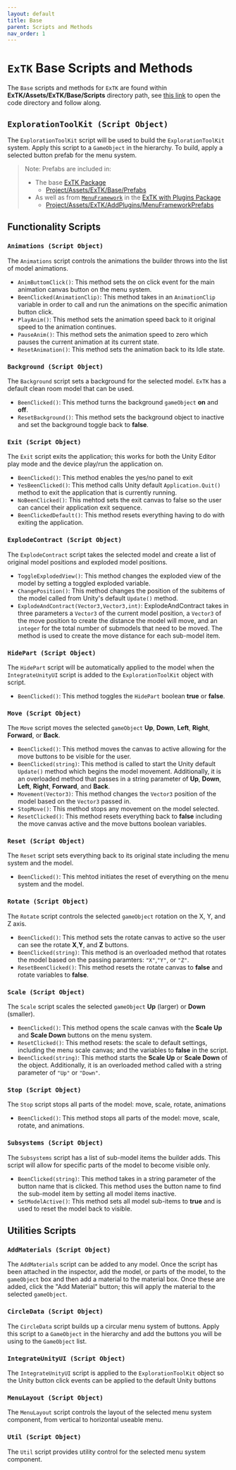```yaml
---
layout: default
title: Base
parent: Scripts and Methods
nav_order: 1
---
```


# `ExTK` Base Scripts and Methods
The `Base` scripts and methods for `ExTK` are found within **ExTK/Assets/ExTK/Base/Scripts** directory path, see [this link](https://github.com/sandialabs/ExTK/tree/main/ExTK/Assets/ExTK/Base/Scripts) to open the code directory and follow along. 

## `ExplorationToolKit (Script Object)`
The `ExplorationToolKit` script will be used to build the `ExplorationToolKit` system.  Apply this script to a `GameObject` in the hierarchy. 
To build, apply a selected button prefab for the menu system.

>Note: Prefabs are included in:
>  - The base [ExTK Package](https://github.com/sandialabs/ExTK/blob/main/ExTK_V1.unitypackage)
>    - [Project/Assets/ExTK/Base/Prefabs](https://github.com/sandialabs/ExTK/tree/main/ExTK/Assets/ExTK/Base/Prefabs)
>  - As well as from [`MenuFramework`](https://github.com/sandialabs/MenuFramework) in the [ExTK with Plugins Package](https://github.com/sandialabs/ExTK/blob/ExTK-V1-with-Plugins/ExTK_V1_with_Plugins.unitypackage)
>    - [Project/Assets/ExTK/AddPlugins/MenuFrameworkPrefabs](https://github.com/sandialabs/ExTK/tree/ExTK-V1-with-Plugins/ExTK/Assets/ExTK/AddPlugins/MenuFramework/Prefabs)


## Functionality Scripts

### `Animations (Script Object)`
The `Animations` script controls the animations the builder throws into the list of model animations.
  - `AnimButtomClick()`: This method sets the on click event for the main animation canvas button on the menu system.
  - `BeenClicked(AnimationClip)`: This method takes in an `AnimationClip` variable in order to call and run the animations on the specific animation button click.
  - `PlayAnim()`: This method sets the animation speed back to it original speed to the animation continues.
  - `PauseAnim()`: This method sets the animation speed to zero which pauses the current animation at its current state.
  - `ResetAnimation()`: This method sets the animation back to its Idle state.
   
### `Background (Script Object)`
The `Background` script sets a background for the selected model. `ExTK` has a default clean room model that can be used.
  - `BeenClicked()`: This method turns the background `gameObject` **on** and **off**.
  - `ResetBackground()`: This method sets the background object to inactive and set the background toggle back to **false**.

### `Exit (Script Object)`
The `Exit` script exits the application; this works for both the Unity Editor play mode and the device play/run the application on.
  - `BeenClicked()`: This method enables the yes/no panel to exit
  - `YesBeenClicked()`: This method calls Unity default `Application.Quit()` method to exit the application that is currently running.
  - `NoBeenClicked()`: This mehtod sets the exit canvas to false so the user can cancel their application exit sequence.
  - `BeenClickedDefault()`: This method resets everything having to do with exiting the application.

### `ExplodeContract (Script Object)`
The `ExplodeContract` script takes the selected model and create a list of original model positions and exploded model positions.
  - `ToggleExplodedView()`: This method changes the exploded view of the model by setting a toggled exploded variable.
  - `ChangePosition()`: This method changes the position of the subitems of the model called from Unity's default `Update()` method.
  - `ExplodeAndContract(Vector3,Vector3,int)`: ExplodeAndContract takes in three parameters a `Vector3` of the current model position, a `Vector3` of the move position to create the distance the model will move, and an `integer` for the total number of submodels that need to be moved. The method is used to create the move distance for each sub-model item.

### `HidePart (Script Object)`
The `HidePart` script will be automatically applied to the model when the `IntegrateUnityUI` script is added to the `ExplorationToolKit` object with script.
  - `BeenClicked()`: This method toggles the `HidePart` boolean **true** or **false**.
  
### `Move (Script Object)`
The `Move` script moves the selected `gameObject` **Up**, **Down**, **Left**, **Right**, **Forward**, or **Back**.
   - `BeenClicked()`: This method moves the canvas to active allowing for the move buttons to be visible for the user.
   - `BeenClicked(string)`: This method is called to start the Unity default `Update()` method which begins the model movement.  Additionally, it is an overloaded method that passes in a string parameter of **Up**, **Down**, **Left**, **Right**, **Forward**, and **Back**. 
   - `Movement(Vector3)`: This method changes the `Vector3` position of the model based on the `Vector3` passed in.
   - `StopMove()`: This method stops any movement on the model selected.
   - `ResetClicked()`: This method resets everything back to **false** including the move canvas active and the move buttons boolean variables.

### `Reset (Script Object)`
The `Reset` script sets everything back to its original state including the menu system and the model.
  - `BeenClicked()`: This mehtod initiates the reset of everything on the menu system and the model.

### `Rotate (Script Object)`
The `Rotate` script controls the selected `gameObject` rotation on the X, Y, and Z axis.
   - `BeenClicked()`: This method sets the rotate canvas to active so the user can see the rotate **X**,**Y**, and **Z** buttons.
   - `BeenClicked(string)`: This method is an overloaded method that rotates the model based on the passing paramters: `"X"`,`"Y"`, or `"Z"`.
   - `ResetBeenClicked()`: This method resets the rotate canvas to **false** and rotate variables to **false**.

### `Scale (Script Object)`
The `Scale` script scales the selected `gameObject` **Up** (larger) or **Down** (smaller).
  - `BeenClicked()`: This method opens the scale canvas with the **Scale Up** and **Scale Down** buttons on the menu system.
  - `ResetClicked()`: This method resets: the scale to default settings, including the menu scale canvas; and the variables to **false** in the script.
  - `BeenClicked(string)`: This method starts the **Scale Up** or **Scale Down** of the object. Additionally, it is an overloaded method called with a string parameter of `"Up"` or `"Down"`.

### `Stop (Script Object)`
The `Stop` script stops all parts of the model: move, scale, rotate, animations
  - `BeenClicked()`: This method stops all parts of the model: move, scale, rotate, and animations.


### `Subsystems (Script Object)`
The `Subsystems` script has a list of sub-model items the builder adds. This script will allow for specific parts of the model to become visible only.
   - `BeenClicked(string)`: This method takes in a string parameter of the button name that is clicked. This method uses the button name to find the sub-model item by setting all model items inactive.
   - `SetModelActive()`: This method sets all model sub-items to **true** and is used to reset the model back to visible.

## Utilities Scripts

### `AddMaterials (Script Object)`
The `AddMaterials` script can be added to any model. Once the script has been attached in the inspector, add the model, or parts of the model, to the `gameObject` box and then add a material to the material box. Once these are added, click the "Add Material" button; this will apply the material to the selected `gameObject`.

### `CircleData (Script Object)`
The `CircleData` script builds up a circular menu system of buttons. Apply this script to a `GameObject` in the hierarchy and add the buttons you will be using to the `GameObject` list.

### `IntegrateUnityUI (Script Object)`
The `IntegrateUnityUI` script is applied to the `ExplorationToolKit` object so the Unity button click events can be applied to the default Unity buttons

### `MenuLayout (Script Object)`
The `MenuLayout` script controls the layout of the selected menu system component, from vertical to horizontal useable menu.

### `Util (Script Object)`
The `Util` script provides utility control for the selected menu system component.
